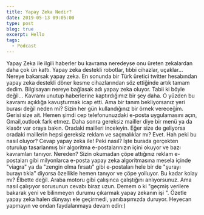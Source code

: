 ```yaml
---
title: Yapay Zeka Nedir?
date: 2019-05-13 09:05:00
type: post
blog: true
excerpt: Hello
tags:
  - Podcast
---
```


Yapay Zeka ile ilgili haberler bu kavrama neredeyse onu üreten zekalardan daha çok ün kattı. Yapay zeka destekli robotlar, tıbbi cihazlar, uçaklar... Nereye bakarsak yapay zeka. En sonunda bir Türk üretici twitter hesabından yapay zeka destekli döner kesme cihazlarından söz ettiğinde artık tamam dedim. Bilgisayarı nereye bağlasak adı yapay zeka oluyor. Tabii ki böyle değil...  Kavramı unutup haberlerine kaptırdığımız bir şey daha. O yüzden bu kavramı açıklığa kavuşturmak icap etti.  Ama bir tanım bekliyorsanız yeri burası değil neden mi?  Sizin her gün kullandığınız bir örnek vereceğim. Gerisi size ait. Hemen şimdi cep telefonunuzdaki e-posta uygulamasını açın, Gmail,outlook fark etmez. Daha sonra gereksiz mailler diye bir menü ya da klasör var oraya bakın. Oradaki mailleri inceleyin. Eğer size de geliyorsa oradaki maillerin hepsi gereksiz reklam ve saçmalıklar mı? Evet. Hah peki bu nasıl oluyor?  Cevap yapay zeka ile! Peki nasıl? İşte burada gerçekten oturulup tasarlanmış bir algoritma e-postalarınızın içini okuyor ve bazı kavramları tanıyor.  Nereden? Sizin okumadan çöpe attığınız reklam e-postaları gibi milyonlarca e-posta yapay zeka algoritmasına mesela içinde "viagra" ya da "zengin olma fırsatı" gibi e-postaları hele bir de "şurayı burayı tıkla" diyorsa özellikle hemen tanıyor ve çöpe yolluyor. Bu kadar kolay mı? Elbette değil. Araba motoru gibi çalışınca çalıştığını anlıyorsunuz. Ama nasıl çalışıyor sorusunun cevabı biraz uzun. Demem o ki "geçmiş verilere bakarak yeni ve  bilinmeyen durumu çıkarmak yapay zekanın işi ". Özetle yapay zeka halen dünyayı ele geçirmedi, yanıbaşımızda duruyor. Heyecan yapmayın ve ondan faydalanmaya devam edin:)



## 